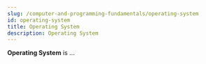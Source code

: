 ```yaml
---
slug: /computer-and-programming-fundamentals/operating-system
id: operating-system
title: Operating System
description: Operating System
---
```


**Operating System** is ...
